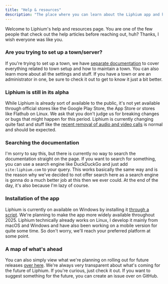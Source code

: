 ```yaml
---
title: "Help & resources"
description: "The place where you can learn about the Liphium app and how to use it."
---
```


Welcome to Liphium's help and resources page. You are one of the few people that check out the help articles before reaching out, huh? Thanks, I wish everyone was like you.

### Are you trying to set up a town/server?

If you're trying to set up a town, we have [separate documentation](https://docs.liphium.com) to cover everything related to town setup and how to maintain a town. You can also learn more about all the settings and stuff. If you have a town or are an administrator in one, be sure to check it out to get to know it just a bit better.

### Liphium is still in its alpha

While Liphium is already sort of available to the public, it's not yet available through official stores like the Google Play Store, the App Store or stores like Flathub on Linux. We ask that you don't judge us for breaking changes or bugs that might happen for this period. Liphium is currently changing quite fast and stuff like the [recent removal of audio and video calls](https://github.com/Liphium/chat_interface/blob/main/CHANGELOG.md) is normal and should be expected.

### Searching the documentation

I'm sorry to say this, but there is currently no way to search the documentation straight on the page. If you want to search for something, you can use a search engine like DuckDuckGo and just add `site:liphium.com` to your query. This works basically the same way and is the reason why we've decided to not offer search here as a search engine is gonna do a much better job at this then we ever could. At the end of the day, it's also because I'm lazy of course.

### Installation of the app

Liphium is currently on available on Windows by installing it [through a script](/docs/installation/windows). We're planning to make the app more widely available throughout 2025. Liphium technically already works on Linux, I develop it mainly from macOS and Windows and have also been working on a mobile version for quite some time. So don't worry, we'll reach your preferred platform at some point.

### A map of what's ahead

You can also simply view what we're planning on rolling out for future releases [over here](/docs/general/roadmap). We're always very transparent about what's coming for the future of Liphium. If you're curious, just check it out. If you want to suggest something for the future, you can create an issue over on GitHub.
